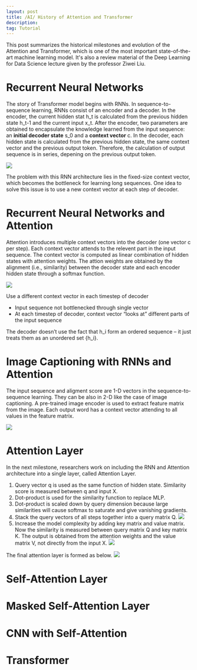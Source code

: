 ```yaml
---
layout: post
title: /AI/ History of Attention and Transformer
description: 
tag: Tutorial
---
```


This post summarizes the historical milestones and evolution of the Attention and Transformer, which is one of the most important state-of-the-art machine learning model. It's also a review material of the Deep Learning for Data Science lecture given by the professor Ziwei Liu.

# Recurrent Neural Networks

The story of Transformer model begins with RNNs. In sequence-to-sequence learning, RNNs consist of an encoder and a decoder. In the encoder, the current hidden stat h_t is calculated from the previous hidden state h_t-1 and the current input x_t. After the encoder, two parameters are obtained to encapsulate the knowledge learned from the input sequence: an **initial decoder state** s_0 and a **context vector** c. In the decoder, each hidden state is calculated from the previous hidden state, the same context vector and the previous output token. Therefore, the calculation of output sequence is in series, depening on the previous output token.

![](http://siyue-zhang.github.io/images/attention/rnn.png)

The problem with this RNN architecture lies in the fixed-size context vector, which becomes the bottleneck for learning long sequences. One idea to solve this issue is to use a new context vector at each step of decoder.

# Recurrent Neural Networks and Attention

Attention introduces multiple context vectors into the decoder (one vector c per step). Each context vector attends to the relevent part in the input sequence. The context vector is computed as linear combination of hidden states with attention weights. The attion weights are obtained by the alignment (i.e., similarity) between the decoder state and each encoder hidden state through a softmax function. 

![](http://siyue-zhang.github.io/images/attention/rnn_att.png)

Use a different context vector in each timestep of decoder
* Input sequence not bottlenecked through single vector 
* At each timestep of decoder, context vector “looks at” different parts of the input sequence

The decoder doesn’t use the fact that h_i form an ordered sequence – it just treats them as an unordered set {h_i}.

# Image Captioning with RNNs and Attention

The input sequence and aligment score are 1-D vectors in the sequence-to-sequence learning. They can be also in 2-D like the case of image captioning. A pre-trained image encoder is used to extract feature matrix from the image. Each output word has a context vector attending to all values in the feature matrix.

![](http://siyue-zhang.github.io/images/attention/image_att.png)

# Attention Layer

In the next milestone, researchers work on including the RNN and Attention architecture into a single layer, called Attention Layer. 

1. Query vector q is used as the same function of hidden state. Similarity score is measured between q and input X.
2. Dot-product is used for the similarity function to replace MLP.
3. Dot-product is scaled down by query dimension because large similarities will cause softmax to saturate and give vanishing gradients.
4. Stack the query vectors of all steps together into a query matrix Q.
![](http://siyue-zhang.github.io/images/attention/att.png)
5. Increase the model complexity by adding key matrix and value matrix. Now the similarity is measured between query matrix Q and key matrix K. The output is obtained from the attention weights and the value matrix V, not directly from the input X.
![](http://siyue-zhang.github.io/images/attention/att2.png)

The final attention layer is formed as below.
![](http://siyue-zhang.github.io/images/attention/att_layer.png)

# Self-Attention Layer

# Masked Self-Attention Layer

# CNN with Self-Attention

# Transformer